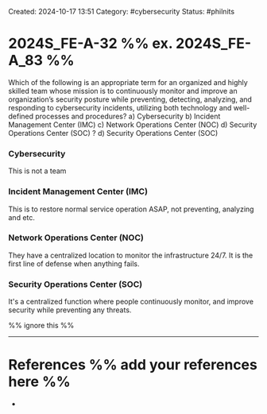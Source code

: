 Created: 2024-10-17 13:51
Category: #cybersecurity
Status: #philnits



# 2024S_FE-A-32 %% ex. 2024S_FE-A_83 %%

Which of the following is an appropriate term for an organized and highly skilled team
whose mission is to continuously monitor and improve an organization’s security posture
while preventing, detecting, analyzing, and responding to cybersecurity incidents, utilizing
both technology and well-defined processes and procedures?
a) Cybersecurity
b) Incident Management Center (IMC)
c) Network Operations Center (NOC)
d) Security Operations Center (SOC)
?
d) Security Operations Center (SOC)
### Cybersecurity

This is not a team

### Incident Management Center (IMC)

This is to restore normal service operation ASAP, not preventing, analyzing and etc.

### Network Operations Center (NOC)

They have a centralized location to monitor the infrastructure 24/7. It is the first line of defense when anything fails.

### Security Operations Center (SOC)

It's a centralized function where people continuously monitor, and improve security while preventing any threats.




%% ignore this %%
<!--SR:!2025-03-06,11,270-->
---









# References %% add your references here %%
- 